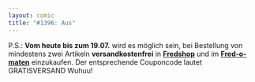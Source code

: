 ```yaml
---
layout: comic
title: "#1396: Aus"
---
```


P.S.: <strong>Vom heute bis zum 19.07.</strong> wird es möglich sein, bei Bestellung von mindestens zwei Artikeln <strong>versandkostenfrei</strong> in <a href="http://fredshop.spreadshirt.net/de/DE/Shop"><strong>Fredshop</strong></a> und im <a href="http://fred-o-mat.spreadshirt.net/-/-/Shop/"><strong>Fred-o-maten</strong></a> einzukaufen. 
Der entsprechende Couponcode lautet
GRATISVERSAND
Wuhuu!
